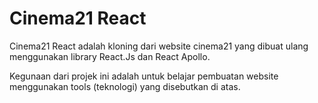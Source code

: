 # Cinema21 React

Cinema21 React adalah kloning dari website cinema21 yang dibuat ulang menggunakan library React.Js dan React Apollo.

Kegunaan dari projek ini adalah untuk belajar pembuatan website menggunakan tools (teknologi) yang disebutkan di atas.
